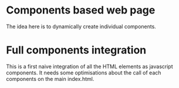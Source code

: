 # Components based web page

The idea here is to dynamically create individual components.

# Full components integration

This is a first naive integration of all the HTML elements as javascript
components. It needs some optimisations about the call of each components
on the main index.html.